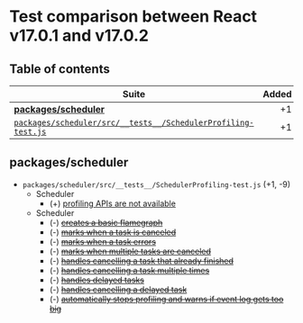 # Test comparison between React v17.0.1 and v17.0.2
## Table of contents
| Suite | Added | Removed |
| --- | ---:| ---:|
| [**packages/scheduler**](group-packages-scheduler) | +1 | -9 |
| [`packages/scheduler/src/__tests__/SchedulerProfiling-test.js`](#packages-scheduler-src-tests-schedulerprofiling-test-js) | +1 | -9 |

## <a name='group-packages-scheduler'></a>packages/scheduler
- <a name='packages-scheduler-src-tests-schedulerprofiling-test-js'></a>`packages/scheduler/src/__tests__/SchedulerProfiling-test.js` (+1, -9)
  - Scheduler
    - (+) [profiling APIs are not available](https://github.com/facebook/react/tree/v17.0.2/packages/scheduler/src/__tests__/SchedulerProfiling-test.js#L49)
  - Scheduler
    - (-) <del>[creates a basic flamegraph](https://github.com/facebook/react/tree/v17.0.1/packages/scheduler/src/__tests__/SchedulerProfiling-test.js#L291)</del>
    - (-) <del>[marks when a task is canceled](https://github.com/facebook/react/tree/v17.0.1/packages/scheduler/src/__tests__/SchedulerProfiling-test.js#L338)</del>
    - (-) <del>[marks when a task errors](https://github.com/facebook/react/tree/v17.0.1/packages/scheduler/src/__tests__/SchedulerProfiling-test.js#L369)</del>
    - (-) <del>[marks when multiple tasks are canceled](https://github.com/facebook/react/tree/v17.0.1/packages/scheduler/src/__tests__/SchedulerProfiling-test.js#L390)</del>
    - (-) <del>[handles cancelling a task that already finished](https://github.com/facebook/react/tree/v17.0.1/packages/scheduler/src/__tests__/SchedulerProfiling-test.js#L436)</del>
    - (-) <del>[handles cancelling a task multiple times](https://github.com/facebook/react/tree/v17.0.1/packages/scheduler/src/__tests__/SchedulerProfiling-test.js#L453)</del>
    - (-) <del>[handles delayed tasks](https://github.com/facebook/react/tree/v17.0.1/packages/scheduler/src/__tests__/SchedulerProfiling-test.js#L487)</del>
    - (-) <del>[handles cancelling a delayed task](https://github.com/facebook/react/tree/v17.0.1/packages/scheduler/src/__tests__/SchedulerProfiling-test.js#L513)</del>
    - (-) <del>[automatically stops profiling and warns if event log gets too big](https://github.com/facebook/react/tree/v17.0.1/packages/scheduler/src/__tests__/SchedulerProfiling-test.js#L529)</del>
